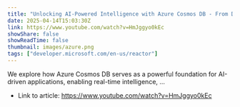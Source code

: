 ```yaml
---
title: "Unlocking AI-Powered Intelligence with Azure Cosmos DB - From Data to Decisions"
date: 2025-04-14T15:03:30Z
link: https://www.youtube.com/watch?v=HmJggyo0kEc
showShare: false
showReadTime: false
thumbnail: images/azure.png
tags: ["developer.microsoft.com/en-us/reactor"]
---
```

We explore how Azure Cosmos DB serves as a powerful foundation for AI-driven applications, enabling real-time intelligence, ...

- Link to article: https://www.youtube.com/watch?v=HmJggyo0kEc
